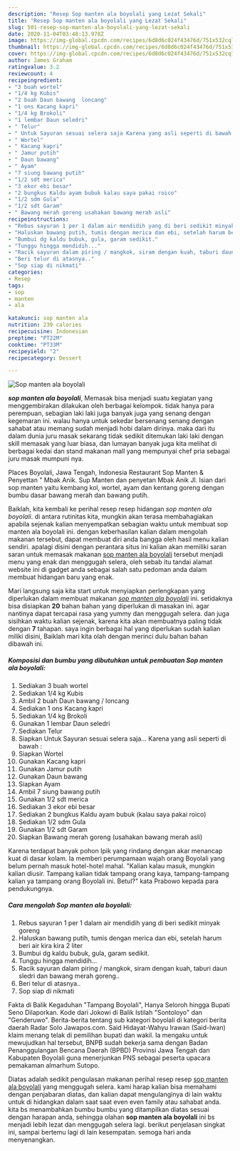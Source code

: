 ```yaml
---
description: "Resep Sop manten ala boyolali yang Lezat Sekali"
title: "Resep Sop manten ala boyolali yang Lezat Sekali"
slug: 501-resep-sop-manten-ala-boyolali-yang-lezat-sekali
date: 2020-11-04T03:48:13.978Z
image: https://img-global.cpcdn.com/recipes/6d8d6c024f43476d/751x532cq70/sop-manten-ala-boyolali-foto-resep-utama.jpg
thumbnail: https://img-global.cpcdn.com/recipes/6d8d6c024f43476d/751x532cq70/sop-manten-ala-boyolali-foto-resep-utama.jpg
cover: https://img-global.cpcdn.com/recipes/6d8d6c024f43476d/751x532cq70/sop-manten-ala-boyolali-foto-resep-utama.jpg
author: James Graham
ratingvalue: 3.2
reviewcount: 4
recipeingredient:
- "3 buah wortel"
- "1/4 kg Kubis"
- "2 buah Daun bawang  loncang"
- "1 ons Kacang kapri"
- "1/4 kg Brokoli"
- "1 lembar Daun seledri"
- " Telur"
- " Untuk Sayuran sesuai selera saja Karena yang asli seperti di bawah "
- " Wortel"
- " Kacang kapri"
- " Jamur putih"
- " Daun bawang"
- " Ayam"
- "7 siung bawang putih"
- "1/2 sdt merica"
- "3 ekor ebi besar"
- "2 bungkus Kaldu ayam bubuk kalau saya pakai roico"
- "1/2 sdm Gula"
- "1/2 sdt Garam"
- " Bawang merah goreng usahakan bawang merah asli"
recipeinstructions:
- "Rebus sayuran 1 per 1 dalam air mendidih yang di beri sedikit minyak goreng"
- "Haluskan bawang putih, tumis dengan merica dan ebi, setelah harum beri air kira kira 2 liter"
- "Bumbui dg kaldu bubuk, gula, garam sedikit."
- "Tunggu hingga mendidih..."
- "Racik sayuran dalam piring / mangkok, siram dengan kuah, taburi daun sledri dan bawang merah goreng.."
- "Beri telur di atasnya.."
- "Sop siap di nikmati"
categories:
- Resep
tags:
- sop
- manten
- ala

katakunci: sop manten ala 
nutrition: 239 calories
recipecuisine: Indonesian
preptime: "PT22M"
cooktime: "PT33M"
recipeyield: "2"
recipecategory: Dessert

---
```



![Sop manten ala boyolali](https://img-global.cpcdn.com/recipes/6d8d6c024f43476d/751x532cq70/sop-manten-ala-boyolali-foto-resep-utama.jpg)

<b><i>sop manten ala boyolali</i></b>, Memasak bisa menjadi suatu kegiatan yang menggembirakan dilakukan oleh berbagai kelompok. tidak hanya para perempuan, sebagian laki laki juga banyak juga yang senang dengan kegemaran ini. walau hanya untuk sekedar bersenang senang dengan sahabat atau memang sudah menjadi hobi dalam dirinya. maka dari itu dalam dunia juru masak sekarang tidak sedikit ditemukan laki laki dengan skill memasak yang luar biasa, dan lumayan banyak juga kita melihat di berbagai kedai dan stand makanan mall yang mempunyai chef pria sebagai juru masak mumpuni nya.

Places Boyolali, Jawa Tengah, Indonesia Restaurant Sop Manten &amp; Penyettan &#34; Mbak Anik. Sup Manten dan penyetan Mbak Anik Jl. Isian dari sop manten yaitu kembang kol, wortel, ayam dan kentang goreng dengan bumbu dasar bawang merah dan bawang putih.

Baiklah, kita kembali ke perihal resep resep hidangan <i>sop manten ala boyolali</i>. di antara rutinitas kita, mungkin akan terasa membahagiakan apabila sejenak kalian menyempatkan sebagian waktu untuk membuat sop manten ala boyolali ini. dengan keberhasilan kalian dalam mengolah makanan tersebut, dapat membuat diri anda bangga oleh hasil menu kalian sendiri. apalagi disini dengan perantara situs ini kalian akan memiliki saran saran untuk memasak makanan <u>sop manten ala boyolali</u> tersebut menjadi menu yang enak dan menggugah selera, oleh sebab itu tandai alamat website ini di gadget anda sebagai salah satu pedoman anda dalam membuat hidangan baru yang enak.


Mari langsung saja kita start untuk menyiapkan perlengkapan yang diperlukan dalam membuat makanan <u><i>sop manten ala boyolali</i></u> ini. setidaknya bisa disiapkan <b>20</b> bahan bahan yang diperlukan di masakan ini. agar nantinya dapat tercapai rasa yang yummy dan menggugah selera. dan juga sisihkan waktu kalian sejenak, karena kita akan membuatnya paling tidak dengan <b>7</b> tahapan. saya ingin berbagai hal yang diperlukan sudah kalian miliki disini, Baiklah mari kita olah dengan merinci dulu bahan bahan dibawah ini.

<!--inarticleads1-->

##### Komposisi dan bumbu yang dibutuhkan untuk pembuatan Sop manten ala boyolali:

1. Sediakan 3 buah wortel
1. Sediakan 1/4 kg Kubis
1. Ambil 2 buah Daun bawang / loncang
1. Sediakan 1 ons Kacang kapri
1. Sediakan 1/4 kg Brokoli
1. Gunakan 1 lembar Daun seledri
1. Sediakan  Telur
1. Siapkan  Untuk Sayuran sesuai selera saja... Karena yang asli seperti di bawah :
1. Siapkan  Wortel
1. Gunakan  Kacang kapri
1. Gunakan  Jamur putih
1. Gunakan  Daun bawang
1. Siapkan  Ayam
1. Ambil 7 siung bawang putih
1. Gunakan 1/2 sdt merica
1. Sediakan 3 ekor ebi besar
1. Sediakan 2 bungkus Kaldu ayam bubuk (kalau saya pakai roico)
1. Sediakan 1/2 sdm Gula
1. Gunakan 1/2 sdt Garam
1. Siapkan  Bawang merah goreng (usahakan bawang merah asli)


Karena terdapat banyak pohon Ipik yang rindang dengan akar menancap kuat di dasar kolam. Ia memberi perumpamaan wajah orang Boyolali yang belum pernah masuk hotel-hotel mahal. &#34;Kalian kalau masuk, mungkin kalian diusir. Tampang kalian tidak tampang orang kaya, tampang-tampang kalian ya tampang orang Boyolali ini. Betul?&#34; kata Prabowo kepada para pendukungnya. 

<!--inarticleads2-->

##### Cara mengolah Sop manten ala boyolali:

1. Rebus sayuran 1 per 1 dalam air mendidih yang di beri sedikit minyak goreng
1. Haluskan bawang putih, tumis dengan merica dan ebi, setelah harum beri air kira kira 2 liter
1. Bumbui dg kaldu bubuk, gula, garam sedikit.
1. Tunggu hingga mendidih...
1. Racik sayuran dalam piring / mangkok, siram dengan kuah, taburi daun sledri dan bawang merah goreng..
1. Beri telur di atasnya..
1. Sop siap di nikmati


Fakta di Balik Kegaduhan &#34;Tampang Boyolali&#34;, Hanya Seloroh hingga Bupati Seno Dilaporkan. Kode dari Jokowi di Balik Istilah &#34;Sontoloyo&#34; dan &#34;Genderuwo&#34;. Berita-berita tentang sub kategori boyolali di kategori berita daerah Radar Solo Jawapos.com. Said Hidayat-Wahyu Irawan (Said-Iwan) klaim menang telak di pemilihan bupati dan wakil. Ia mengaku untuk mewujudkan hal tersebut, BNPB sudah bekerja sama dengan Badan Penanggulangan Bencana Daerah (BPBD) Provinsi Jawa Tengah dan Kabupaten Boyolali guna menerjunkan PNS sebagai peserta upacara pemakaman almarhum Sutopo. 

Diatas adalah sedikit pengulasan makanan perihal resep resep <u>sop manten ala boyolali</u> yang menggugah selera. kami harap kalian bisa memahami dengan penjabaran diatas, dan kalian dapat mengulanginya di lain waktu untuk di hidangkan dalam saat saat even even family atau sahabat anda. kita bs menambahkan bumbu bumbu yang ditampilkan diatas sesuai dengan harapan anda, sehingga olahan <b>sop manten ala boyolali</b> ini bs menjadi lebih lezat dan menggugah selera lagi. berikut penjelasan singkat ini, sampai bertemu lagi di lain kesempatan. semoga hari anda menyenangkan.

